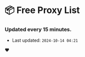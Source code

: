 # :package: Free Proxy List
### Updated every 15 minutes.

- Last updated: `2024-10-14 04:21`

:heart:
